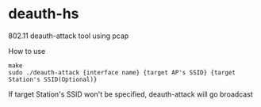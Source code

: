 # deauth-hs
802.11 deauth-attack tool using pcap

How to use
```
make
sudo ./deauth-attack {interface name} {target AP's SSID} {target Station's SSID(Optional)}

```
If target Station's SSID won't be specified, deauth-attack will go broadcast
